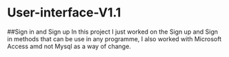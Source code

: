 # User-interface-V1.1
##Sign in and Sign up
In this project I just worked on the Sign up and Sign in methods that can be use in any programme, I also worked with Microsoft Access amd not Mysql as a way of change.
